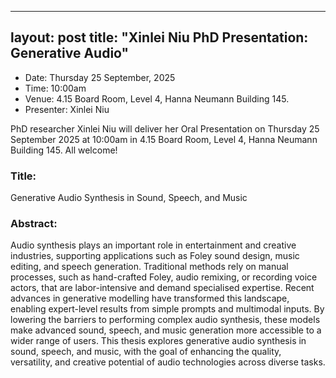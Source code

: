 
---
layout: post
title:  "Xinlei Niu PhD Presentation: Generative Audio"
---


- Date: Thursday 25 September, 2025
- Time: 10:00am
- Venue: 4.15 Board Room, Level 4, Hanna Neumann Building 145.
- Presenter: Xinlei Niu

PhD researcher Xinlei Niu will deliver her Oral Presentation on Thursday 25 September 2025 at 10:00am in 4.15 Board Room, Level 4, Hanna Neumann Building 145. All welcome!


### Title: 

Generative Audio Synthesis in Sound, Speech, and Music

### Abstract:

Audio synthesis plays an important role in entertainment and creative industries, supporting applications such as Foley sound design, music editing, and speech generation. Traditional methods rely on manual processes, such as hand-crafted Foley, audio remixing, or recording voice actors, that are labor-intensive and demand specialised expertise. Recent advances in generative modelling have transformed this landscape, enabling expert-level results from simple prompts and multimodal inputs. By lowering the barriers to performing complex audio synthesis, these models make advanced sound, speech, and music generation more accessible to a wider range of users. This thesis explores generative audio synthesis in sound, speech, and music, with the goal of enhancing the quality, versatility, and creative potential of audio technologies across diverse tasks.
